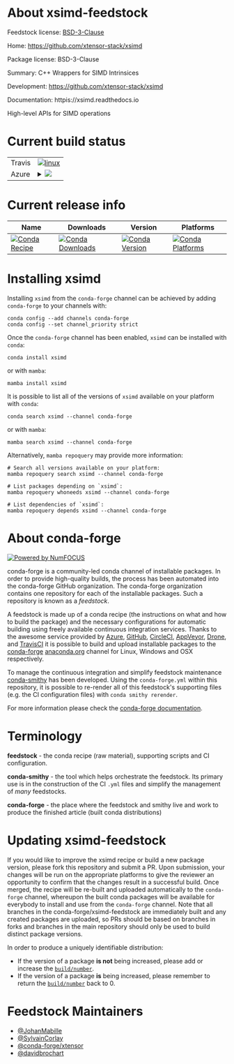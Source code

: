 About xsimd-feedstock
=====================

Feedstock license: [BSD-3-Clause](https://github.com/conda-forge/xsimd-feedstock/blob/main/LICENSE.txt)

Home: https://github.com/xtensor-stack/xsimd

Package license: BSD-3-Clause

Summary: C++ Wrappers for SIMD Intrinsices

Development: https://github.com/xtensor-stack/xsimd

Documentation: httpis://xsimd.readthedocs.io

High-level APIs for SIMD operations

Current build status
====================


<table><tr>
    <td>Travis</td>
    <td>
      <a href="https://app.travis-ci.com/conda-forge/xsimd-feedstock">
        <img alt="linux" src="https://img.shields.io/travis/com/conda-forge/xsimd-feedstock/main.svg?label=Linux">
      </a>
    </td>
  </tr>
    
  <tr>
    <td>Azure</td>
    <td>
      <details>
        <summary>
          <a href="https://dev.azure.com/conda-forge/feedstock-builds/_build/latest?definitionId=2225&branchName=main">
            <img src="https://dev.azure.com/conda-forge/feedstock-builds/_apis/build/status/xsimd-feedstock?branchName=main">
          </a>
        </summary>
        <table>
          <thead><tr><th>Variant</th><th>Status</th></tr></thead>
          <tbody><tr>
              <td>linux_64</td>
              <td>
                <a href="https://dev.azure.com/conda-forge/feedstock-builds/_build/latest?definitionId=2225&branchName=main">
                  <img src="https://dev.azure.com/conda-forge/feedstock-builds/_apis/build/status/xsimd-feedstock?branchName=main&jobName=linux&configuration=linux%20linux_64_" alt="variant">
                </a>
              </td>
            </tr><tr>
              <td>linux_aarch64</td>
              <td>
                <a href="https://dev.azure.com/conda-forge/feedstock-builds/_build/latest?definitionId=2225&branchName=main">
                  <img src="https://dev.azure.com/conda-forge/feedstock-builds/_apis/build/status/xsimd-feedstock?branchName=main&jobName=linux&configuration=linux%20linux_aarch64_" alt="variant">
                </a>
              </td>
            </tr><tr>
              <td>linux_ppc64le</td>
              <td>
                <a href="https://dev.azure.com/conda-forge/feedstock-builds/_build/latest?definitionId=2225&branchName=main">
                  <img src="https://dev.azure.com/conda-forge/feedstock-builds/_apis/build/status/xsimd-feedstock?branchName=main&jobName=linux&configuration=linux%20linux_ppc64le_" alt="variant">
                </a>
              </td>
            </tr><tr>
              <td>osx_64</td>
              <td>
                <a href="https://dev.azure.com/conda-forge/feedstock-builds/_build/latest?definitionId=2225&branchName=main">
                  <img src="https://dev.azure.com/conda-forge/feedstock-builds/_apis/build/status/xsimd-feedstock?branchName=main&jobName=osx&configuration=osx%20osx_64_" alt="variant">
                </a>
              </td>
            </tr><tr>
              <td>osx_arm64</td>
              <td>
                <a href="https://dev.azure.com/conda-forge/feedstock-builds/_build/latest?definitionId=2225&branchName=main">
                  <img src="https://dev.azure.com/conda-forge/feedstock-builds/_apis/build/status/xsimd-feedstock?branchName=main&jobName=osx&configuration=osx%20osx_arm64_" alt="variant">
                </a>
              </td>
            </tr><tr>
              <td>win_64</td>
              <td>
                <a href="https://dev.azure.com/conda-forge/feedstock-builds/_build/latest?definitionId=2225&branchName=main">
                  <img src="https://dev.azure.com/conda-forge/feedstock-builds/_apis/build/status/xsimd-feedstock?branchName=main&jobName=win&configuration=win%20win_64_" alt="variant">
                </a>
              </td>
            </tr>
          </tbody>
        </table>
      </details>
    </td>
  </tr>
</table>

Current release info
====================

| Name | Downloads | Version | Platforms |
| --- | --- | --- | --- |
| [![Conda Recipe](https://img.shields.io/badge/recipe-xsimd-green.svg)](https://anaconda.org/conda-forge/xsimd) | [![Conda Downloads](https://img.shields.io/conda/dn/conda-forge/xsimd.svg)](https://anaconda.org/conda-forge/xsimd) | [![Conda Version](https://img.shields.io/conda/vn/conda-forge/xsimd.svg)](https://anaconda.org/conda-forge/xsimd) | [![Conda Platforms](https://img.shields.io/conda/pn/conda-forge/xsimd.svg)](https://anaconda.org/conda-forge/xsimd) |

Installing xsimd
================

Installing `xsimd` from the `conda-forge` channel can be achieved by adding `conda-forge` to your channels with:

```
conda config --add channels conda-forge
conda config --set channel_priority strict
```

Once the `conda-forge` channel has been enabled, `xsimd` can be installed with `conda`:

```
conda install xsimd
```

or with `mamba`:

```
mamba install xsimd
```

It is possible to list all of the versions of `xsimd` available on your platform with `conda`:

```
conda search xsimd --channel conda-forge
```

or with `mamba`:

```
mamba search xsimd --channel conda-forge
```

Alternatively, `mamba repoquery` may provide more information:

```
# Search all versions available on your platform:
mamba repoquery search xsimd --channel conda-forge

# List packages depending on `xsimd`:
mamba repoquery whoneeds xsimd --channel conda-forge

# List dependencies of `xsimd`:
mamba repoquery depends xsimd --channel conda-forge
```


About conda-forge
=================

[![Powered by
NumFOCUS](https://img.shields.io/badge/powered%20by-NumFOCUS-orange.svg?style=flat&colorA=E1523D&colorB=007D8A)](https://numfocus.org)

conda-forge is a community-led conda channel of installable packages.
In order to provide high-quality builds, the process has been automated into the
conda-forge GitHub organization. The conda-forge organization contains one repository
for each of the installable packages. Such a repository is known as a *feedstock*.

A feedstock is made up of a conda recipe (the instructions on what and how to build
the package) and the necessary configurations for automatic building using freely
available continuous integration services. Thanks to the awesome service provided by
[Azure](https://azure.microsoft.com/en-us/services/devops/), [GitHub](https://github.com/),
[CircleCI](https://circleci.com/), [AppVeyor](https://www.appveyor.com/),
[Drone](https://cloud.drone.io/welcome), and [TravisCI](https://travis-ci.com/)
it is possible to build and upload installable packages to the
[conda-forge](https://anaconda.org/conda-forge) [anaconda.org](https://anaconda.org/)
channel for Linux, Windows and OSX respectively.

To manage the continuous integration and simplify feedstock maintenance
[conda-smithy](https://github.com/conda-forge/conda-smithy) has been developed.
Using the ``conda-forge.yml`` within this repository, it is possible to re-render all of
this feedstock's supporting files (e.g. the CI configuration files) with ``conda smithy rerender``.

For more information please check the [conda-forge documentation](https://conda-forge.org/docs/).

Terminology
===========

**feedstock** - the conda recipe (raw material), supporting scripts and CI configuration.

**conda-smithy** - the tool which helps orchestrate the feedstock.
                   Its primary use is in the construction of the CI ``.yml`` files
                   and simplify the management of *many* feedstocks.

**conda-forge** - the place where the feedstock and smithy live and work to
                  produce the finished article (built conda distributions)


Updating xsimd-feedstock
========================

If you would like to improve the xsimd recipe or build a new
package version, please fork this repository and submit a PR. Upon submission,
your changes will be run on the appropriate platforms to give the reviewer an
opportunity to confirm that the changes result in a successful build. Once
merged, the recipe will be re-built and uploaded automatically to the
`conda-forge` channel, whereupon the built conda packages will be available for
everybody to install and use from the `conda-forge` channel.
Note that all branches in the conda-forge/xsimd-feedstock are
immediately built and any created packages are uploaded, so PRs should be based
on branches in forks and branches in the main repository should only be used to
build distinct package versions.

In order to produce a uniquely identifiable distribution:
 * If the version of a package **is not** being increased, please add or increase
   the [``build/number``](https://docs.conda.io/projects/conda-build/en/latest/resources/define-metadata.html#build-number-and-string).
 * If the version of a package **is** being increased, please remember to return
   the [``build/number``](https://docs.conda.io/projects/conda-build/en/latest/resources/define-metadata.html#build-number-and-string)
   back to 0.

Feedstock Maintainers
=====================

* [@JohanMabille](https://github.com/JohanMabille/)
* [@SylvainCorlay](https://github.com/SylvainCorlay/)
* [@conda-forge/xtensor](https://github.com/conda-forge/xtensor/)
* [@davidbrochart](https://github.com/davidbrochart/)

